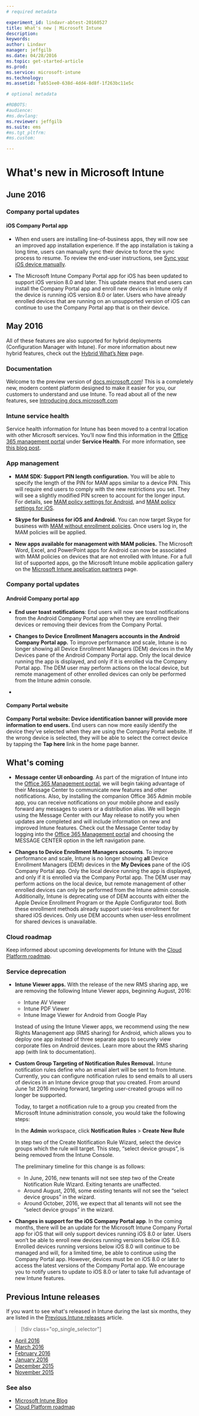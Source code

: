 ```yaml
---
# required metadata

experiment_id: lindavr-abtest-20160527
title: What's new | Microsoft Intune
description:
keywords:
author: Lindavr
manager: jeffgilb
ms.date: 04/28/2016
ms.topic: get-started-article
ms.prod:
ms.service: microsoft-intune
ms.technology:
ms.assetid: fab51ee0-638d-4dd4-8d8f-1f263bc11e5c

# optional metadata

#ROBOTS:
#audience:
#ms.devlang:
ms.reviewer: jeffgilb
ms.suite: ems
#ms.tgt_pltfrm:
#ms.custom:

---
```


# What's new in Microsoft Intune
## June 2016

### Company portal updates

#### iOS Company Portal app

- When end users are installing line-of-business apps, they will now see an improved app installation experience. If the app installation is taking a long time, users can manually sync their device to force the sync process to resume. To review the end-user instructions, see [Sync your iOS device manually](/Intune/EndUser/sync-your-device-manually-ios.md).

- The Microsoft Intune Company Portal app for iOS has been updated to support iOS version 8.0 and later. This update means that end users can install the Company Portal app and enroll new devices in Intune only if the device is running iOS version 8.0 or later. Users who have already enrolled devices that are running on an unsupported version of iOS can continue to use the Company Portal app that is on their device.

## May 2016


All of these features are also supported for hybrid deployments (Configuration Manager with Intune). For more information about new hybrid features, check out the [Hybrid What’s New](https://technet.microsoft.com/en-us/library/mt718155.aspx) page.

### Documentation

Welcome to the preview version of [docs.microsoft.com](https://docs.microsoft.com/en-us/intune)!
This is a completely new, modern content platform designed to make it easier for you, our customers to understand and use Intune.
To read about all of the new features, see [Introducing docs.microsoft.com](https://docs.microsoft.com/teamblog/introducing-docs-microsoft-com/)

### Intune service health
Service health information for Intune has been moved to a central location with other Microsoft services. You'll now find this information in the [Office 365 management portal](https://portal.office.com/Admin/Default.aspx) under **Service Health**.
For more information, see [this blog post](https://blogs.technet.microsoft.com/microsoftintune/2016/04/28/intune-service-health-is-now-available-in-the-office-365-portal/).


### App management

- **MAM SDK: Support PIN length configuration.** You will be able to specify the length of the PIN for MAM apps similar to a device PIN. This will require end users to comply with the new restrictions you set. They will see a slightly modified PIN screen to account for the longer input. For details, see [MAM policy settings for Android](/intune/deploy-use/android-mam-policy-settings), and [MAM policy settings for iOS](/intune/deploy-use/ios-mam-policy-settings).

- **Skype for Business for iOS and Android.** You can now target Skype for business with [MAM without enrollment policies](/intune/deploy-use/get-ready-to-configure-mobile-app-management-policies-with-microsoft-intune). Once users log in, the MAM policies will be applied.

- **New apps available for management with MAM policies.** The Microsoft Word, Excel, and PowerPoint apps for Android can now be associated with MAM policies on devices that are not enrolled with Intune. For a full list of supported apps, go the Microsoft Intune mobile application gallery on the [Microsoft Intune application partners](https://www.microsoft.com/en-us/server-cloud/products/microsoft-intune/partners.aspx) page.



### Company portal updates

#### Android Company portal app

- **End user toast notifications**: End users will now see toast notifications from the Android Company Portal app when they are enrolling their devices or removing their devices from the Company Portal.

- **Changes to Device Enrollment Managers accounts in the Android Company Portal app.** To improve performance and scale, Intune is no longer showing all Device Enrollment Managers (DEM) devices in the My Devices pane of the Android Company Portal app. Only the local device running the app is displayed, and only if it is enrolled via the Company Portal app. The DEM user may perform actions on the local device, but remote management of other enrolled devices can only be performed from the Intune admin console.
-
#### Company Portal website

**Company Portal website: Device identification banner will provide more information to end users.** End users can now more easily identify the device they’ve selected when they are using the Company Portal website. If the wrong device is selected, they will be able to select the correct device by tapping the **Tap here** link in the home page banner.


## What's coming

- **Message center UI onboarding**. As part of the migration of Intune into the [Office 365 Management portal](https://portal.office.com/), we will begin taking advantage of their Message Center to communicate new features and other notifications. Also, by installing the companion Office 365 Admin mobile app, you can receive notifications on your mobile phone and easily forward any messages to users or a distribution alias.
We will begin using the Message Center with our May release to notify you when updates are completed and will include information on new and improved Intune features. Check out the Message Center today by logging into the [Office 365 Management portal](https://portal.office.com/) and choosing the MESSAGE CENTER option in the left navigation pane.

- **Changes to Device Enrollment Managers accounts**. To improve performance and scale, Intune is no longer showing **all** Device Enrollment Managers (DEM) devices in the **My Devices** pane of the iOS Company Portal app. Only the local device running the app is displayed, and only if it is enrolled via the Company Portal app. The DEM user may perform actions on the local device, but remote management of other enrolled devices can only be performed from the Intune admin console. Additionally, Intune is deprecating use of DEM accounts with either the Apple Device Enrollment Program or the Apple Configurator tool. Both these enrollment methods already support user-less enrollment for shared iOS devices. Only use DEM accounts when user-less enrollment for shared devices is unavailable.

### Cloud roadmap
Keep informed about upcoming developments for Intune with the [Cloud Platform roadmap](http://www.microsoft.com/en-us/server-cloud/roadmap/Indevelopment.aspx?TabIndex=0&dropValue=Intune).

### Service deprecation
- **Intune Viewer apps.** With the release of the new RMS sharing app, we are removing the following Intune Viewer apps, beginning August, 2016:
	- Intune AV Viewer
	- Intune PDF Viewer
	- Intune Image Viewer for Android from Google Play

  Instead of using the Intune Viewer apps, we recommend using the new Rights Management app (RMS sharing) for Android, which allows you to deploy one app instead of three separate apps to securely view corporate files on Android devices. Learn more about the RMS sharing app (with link to documentation).

- **Custom Group Targeting of Notification Rules Removal.**
Intune notification rules define who an email alert will be sent to from Intune. Currently, you can configure notification rules to send emails to all users of devices in an Intune device group that you created. From around June 1st 2016 moving forward, targeting user-created groups will no longer be supported.

	Today, to target a notification rule to a group you created from the Microsoft Intune administration console, you would take the following steps:

	In the **Admin** workspace, click **Notification Rules** > **Create New Rule**

	In step two of the Create Notification Rule Wizard, select the device groups which the rule will target. This step, “select device groups”, is being removed from the Intune Console.

	The preliminary timeline for this change is as follows:
	- In June, 2016, new tenants will not see step two of the Create Notification Rule Wizard. Exiting tenants are unaffected.
	- Around August, 2016, some existing tenants will not see the “select device groups” in the wizard.
	- Around October, 2016, we expect that all tenants will not see the “select device groups” in the wizard.


- **Changes in support for the iOS Company Portal app**. In the coming months, there will be an update for the Microsoft Intune Company Portal app for iOS that will only support devices running iOS 8.0 or later. Users won’t be able to enroll new devices running versions below iOS 8.0. Enrolled devices running versions below iOS 8.0 will continue to be managed and will, for a limited time, be able to continue using the Company Portal app. However, devices must be on iOS 8.0 or later to access the latest versions of the Company Portal app. We encourage you to notify users to update to iOS 8.0 or later to take full advantage of new Intune features.



## Previous Intune releases
If you want to see what's released in Intune during the last six months, they are listed in the [Previous Intune releases](previous-intune-releases.md) article.
> [!div class="op_single_selector"]
- [April 2016](previous-intune-releases.md)
- [March 2016](previous-intune-releases.md)
- [February 2016](previous-intune-releases.md)
- [January 2016](previous-intune-releases.md)
- [December 2015](previous-intune-releases.md)
- [November 2015](previous-intune-releases.md)




### See also
* [Microsoft Intune Blog](http://go.microsoft.com/fwlink/?LinkID=273882)
* [Cloud Platform roadmap](http://www.microsoft.com/en-us/server-cloud/roadmap/Indevelopment.aspx?TabIndex=0&dropValue=Intune)

